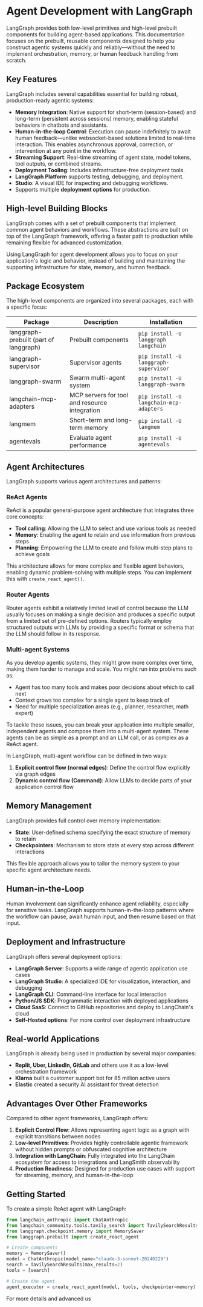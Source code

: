 # Agent Development with LangGraph

LangGraph provides both low-level primitives and high-level prebuilt components for building agent-based applications. This documentation focuses on the prebuilt, reusable components designed to help you construct agentic systems quickly and reliably—without the need to implement orchestration, memory, or human feedback handling from scratch.

## Key Features

LangGraph includes several capabilities essential for building robust, production-ready agentic systems:

- **Memory Integration**: Native support for short-term (session-based) and long-term (persistent across sessions) memory, enabling stateful behaviors in chatbots and assistants.
- **Human-in-the-loop Control**: Execution can pause indefinitely to await human feedback—unlike websocket-based solutions limited to real-time interaction. This enables asynchronous approval, correction, or intervention at any point in the workflow.
- **Streaming Support**: Real-time streaming of agent state, model tokens, tool outputs, or combined streams.
- **Deployment Tooling**: Includes infrastructure-free deployment tools.
- **LangGraph Platform** supports testing, debugging, and deployment.
- **Studio**: A visual IDE for inspecting and debugging workflows.
- Supports multiple **deployment options** for production.

## High-level Building Blocks

LangGraph comes with a set of prebuilt components that implement common agent behaviors and workflows. These abstractions are built on top of the LangGraph framework, offering a faster path to production while remaining flexible for advanced customization.

Using LangGraph for agent development allows you to focus on your application's logic and behavior, instead of building and maintaining the supporting infrastructure for state, memory, and human feedback.

## Package Ecosystem

The high-level components are organized into several packages, each with a specific focus:

| Package | Description | Installation |
|---------|-------------|-------------|
| langgraph-prebuilt (part of langgraph) | Prebuilt components | `pip install -U langgraph langchain` |
| langgraph-supervisor | Supervisor agents | `pip install -U langgraph-supervisor` |
| langgraph-swarm | Swarm multi-agent system | `pip install -U langgraph-swarm` |
| langchain-mcp-adapters | MCP servers for tool and resource integration | `pip install -U langchain-mcp-adapters` |
| langmem | Short-term and long-term memory | `pip install -U langmem` |
| agentevals | Evaluate agent performance | `pip install -U agentevals` |

## Agent Architectures

LangGraph supports various agent architectures and patterns:

### ReAct Agents

ReAct is a popular general-purpose agent architecture that integrates three core concepts:

- **Tool calling**: Allowing the LLM to select and use various tools as needed
- **Memory**: Enabling the agent to retain and use information from previous steps
- **Planning**: Empowering the LLM to create and follow multi-step plans to achieve goals

This architecture allows for more complex and flexible agent behaviors, enabling dynamic problem-solving with multiple steps. You can implement this with `create_react_agent()`.

### Router Agents

Router agents exhibit a relatively limited level of control because the LLM usually focuses on making a single decision and produces a specific output from a limited set of pre-defined options. Routers typically employ structured outputs with LLMs by providing a specific format or schema that the LLM should follow in its response.

### Multi-agent Systems

As you develop agentic systems, they might grow more complex over time, making them harder to manage and scale. You might run into problems such as:

- Agent has too many tools and makes poor decisions about which to call next
- Context grows too complex for a single agent to keep track of
- Need for multiple specialization areas (e.g., planner, researcher, math expert)

To tackle these issues, you can break your application into multiple smaller, independent agents and compose them into a multi-agent system. These agents can be as simple as a prompt and an LLM call, or as complex as a ReAct agent.

In LangGraph, multi-agent workflow can be defined in two ways:

1. **Explicit control flow (normal edges)**: Define the control flow explicitly via graph edges
2. **Dynamic control flow (Command)**: Allow LLMs to decide parts of your application control flow

## Memory Management

LangGraph provides full control over memory implementation:

- **State**: User-defined schema specifying the exact structure of memory to retain
- **Checkpointers**: Mechanism to store state at every step across different interactions

This flexible approach allows you to tailor the memory system to your specific agent architecture needs.

## Human-in-the-Loop

Human involvement can significantly enhance agent reliability, especially for sensitive tasks. LangGraph supports human-in-the-loop patterns where the workflow can pause, await human input, and then resume based on that input.

## Deployment and Infrastructure

LangGraph offers several deployment options:

- **LangGraph Server**: Supports a wide range of agentic application use cases
- **LangGraph Studio**: A specialized IDE for visualization, interaction, and debugging
- **LangGraph CLI**: Command-line interface for local interaction
- **Python/JS SDK**: Programmatic interaction with deployed applications
- **Cloud SaaS**: Connect to GitHub repositories and deploy to LangChain's cloud
- **Self-Hosted options**: For more control over deployment infrastructure

## Real-world Applications

LangGraph is already being used in production by several major companies:

- **Replit, Uber, LinkedIn, GitLab** and others use it as a low-level orchestration framework
- **Klarna** built a customer support bot for 85 million active users
- **Elastic** created a security AI assistant for threat detection

## Advantages Over Other Frameworks

Compared to other agent frameworks, LangGraph offers:

1. **Explicit Control Flow**: Allows representing agent logic as a graph with explicit transitions between nodes
2. **Low-level Primitives**: Provides highly controllable agentic framework without hidden prompts or obfuscated cognitive architecture
3. **Integration with LangChain**: Fully integrated into the LangChain ecosystem for access to integrations and LangSmith observability
4. **Production Readiness**: Designed for production use cases with support for streaming, memory, and human-in-the-loop

## Getting Started

To create a simple ReAct agent with LangGraph:

```python
from langchain_anthropic import ChatAnthropic
from langchain_community.tools.tavily_search import TavilySearchResults
from langgraph.checkpoint.memory import MemorySaver
from langgraph.prebuilt import create_react_agent

# Create components
memory = MemorySaver()
model = ChatAnthropic(model_name="claude-3-sonnet-20240229")
search = TavilySearchResults(max_results=2)
tools = [search]

# Create the agent
agent_executor = create_react_agent(model, tools, checkpointer=memory)
```

For more details and advanced us
